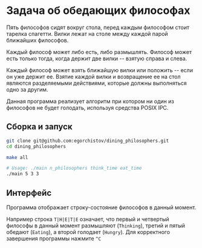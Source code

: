# Задача об обедающих философах

Пять философов сидят вокруг стола, перед каждым философом стоит тарелка спагетти. 
Вилки лежат на столе между каждой парой ближайших философов.

Каждый философ может либо есть, либо размышлять. 
Философ может есть только тогда, когда держит две вилки -- взятую справа и слева.

Каждый философ может взять ближайшую вилки или положить -- если он уже держит ее. Взятие каждой вилки и возвращение ее на стол являются разделяемыми действиями, которые должны выполняться одно за другим.

Данная программа реализует алгоритм при котором ни один из философов не будет голодать, используя средства POSIX IPC.

## Сборка и запуск

```sh
git clone git@github.com:egorchistov/dining_philosophers.git
cd dining_philosophers

make all

# Usage: ./main n_philosophers think_time eat_time
./main 5 3 3
```

## Интерфейс

Программа отображает строку-состояние философов в данный момент.

Например строка `T|H|E|T|E` означает, что первый и четвертый философы в данный момент размышляют (`Thinking`), третий и пятый обедают (`Eating`), а второй голодает (`Hungry`).
Для корректного завершения программы нажмите `^C`

